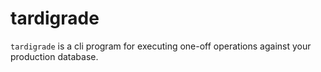 # tardigrade

`tardigrade` is a cli program for executing one-off operations against your production database.